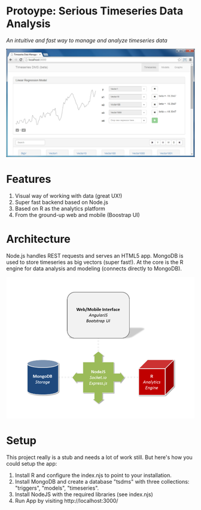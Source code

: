 
# Protoype: Serious Timeseries Data Analysis #

*An intuitive and fast way to manage and analyze timeseries data*

![TimeSerious](doc/screenshot1.png)

# Features #

1. Visual way of working with data (great UX!)
2. Super fast backend based on Node.js
3. Based on R as the analytics platform
4. From the ground-up web and mobile (Boostrap UI)

# Architecture #

Node.js handles REST requests and serves an HTML5 app. MongoDB is used to store timeseries as big vectors (super fast!). At the core is the R engine for data analysis and modeling (connects directly to MongoDB).

![Architecture](doc/arch.png)

# Setup #

This project really is a stub and needs a lot of work still. But here's how you could setup the app:

1. Install R and configure the index.njs to point to your installation.
2. Install MongoDB and create a database "tsdms" with three collections: "triggers", "models", "timeseries".
3. Install NodeJS with the required libraries (see index.njs)
4. Run App by visiting http://localhost:3000/

